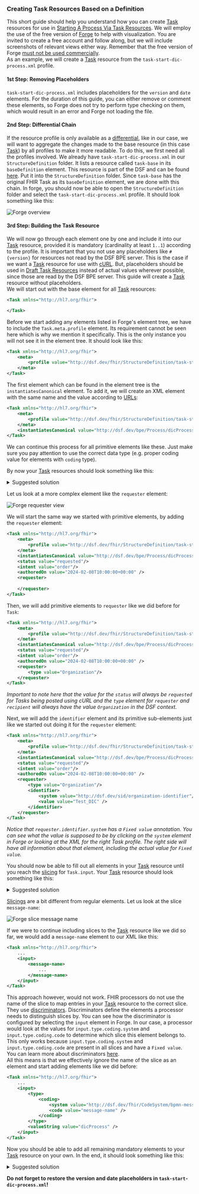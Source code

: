 ### Creating Task Resources Based on a Definition

This short guide should help you understand how you can create [Task](basic-concepts-and-guides.md#task)
resources for use in [Starting A Process Via Task Resources](basic-concepts-and-guides.md#starting-a-process-via-task-resources).
We will employ the use of the free version of [Forge](https://simplifier.net/forge?utm_source=firely-forge) to help
with visualization. You are invited to create a free account and follow along, but we will include screenshots of relevant
views either way. Remember that the free version of Forge [must not be used commercially](https://simplifier.net/pricing).  
As an example, we will create a [Task](basic-concepts-and-guides.md#task) resource from the `task-start-dic-process.xml` profile.

#### 1st Step: Removing Placeholders
`task-start-dic-process.xml` includes placeholders for the `version` and `date` elements. For the duration of this guide,
you can either remove or comment these elements, so Forge does not try to perform type checking on them, which
would result in an error and Forge not loading the file.

#### 2nd Step: Differential Chain
If the resource profile is only available as a [differential](https://www.hl7.org/fhir/R4/profiling.html#snapshot), like in our
case, we will want to aggregate the changes made to the base resource (in this case [Task](basic-concepts-and-guides.md#task)) by all profiles to make
it more readable.
To do this, we first need all the profiles involved. We already have `task-start-dic-process.xml` in our `StructureDefinition` folder.
It lists a resource called `task-base` in its `baseDefinition` element. This resource is part of the DSF and can be
found [here](https://github.com/datasharingframework/dsf/blob/main/dsf-fhir/dsf-fhir-validation/src/main/resources/fhir/StructureDefinition/dsf-task-base-1.0.0.xml).
Put it into the `StructureDefinition` folder. Since `task-base` has the original FHIR Task as its `baseDefinition`
element, we are done with this chain.
In forge, you should now be able to open the `StructureDefinition` folder and select the `task-start-dic-process.xml` profile.
It should look something like this:

![Forge overview](figures/forge_overview.png)

#### 3rd Step: Building the Task Resource
We will now go through each element one by one and include it into our [Task](basic-concepts-and-guides.md#task)
resource, provided it is mandatory (cardinality at least `1..1`) according to the profile. It is important
that you not use any placeholders like `#{version}` for resources not read by the DSF BPE server. This is the case
if we want a [Task](basic-concepts-and-guides.md#task) resource for use with [cURL](basic-concepts-and-guides.md#using-curl).
But, placeholders should be used in [Draft Task Resources](basic-concepts-and-guides.md#draft-task-resources) instead of actual values wherever possible,
since those are read by the DSF BPE server. This guide will create a [Task](basic-concepts-and-guides.md#task) resource without placeholders.  
We will start out with the base element for all [Task](basic-concepts-and-guides.md#task) resources:
```xml
<Task xmlns="http://hl7.org/fhir">

</Task>
```

Before we start adding any elements listed in Forge's element tree, we have to include the `Task.meta.profile` element.
Its requirement cannot be seen here which is why we mention it specifically. This is the only instance you will not see
it in the element tree. It should look like this:
```xml
<Task xmlns="http://hl7.org/fhir">
    <meta>
        <profile value="http://dsf.dev/fhir/StructureDefinition/task-start-dic-process|1.0"/>
    </meta>
</Task>
```

The first element which can be found in the element tree is the `instantiatesCanonical` element. To add it, we
will create an XML element with the same name and the value according to [URLs](basic-concepts-and-guides.md#urls):
```xml
<Task xmlns="http://hl7.org/fhir">
    <meta>
        <profile value="http://dsf.dev/fhir/StructureDefinition/task-start-dic-process|1.0"/>
    </meta>
    <instantiatesCanonical value="http://dsf.dev/bpe/Process/dicProcess|1.0" />
</Task>
```
We can continue this process for all primitive elements like these. Just make sure you pay attention to use the correct
data type (e.g. proper coding value for elements with `coding` type).

By now your [Task](basic-concepts-and-guides.md#task) resources should look something like this:
<details>
<summary>Suggested solution</summary>

```xml
<Task xmlns="http://hl7.org/fhir">
    <meta>
        <profile value="http://dsf.dev/fhir/StructureDefinition/task-start-dic-process|1.0"/>
    </meta>
    <instantiatesCanonical value="http://dsf.dev/bpe/Process/dicProcess|1.0" />
    <status value="requested"/>
    <intent value="order"/>
    <authoredOn value="2024-02-08T10:00:00+00:00" />
</Task>
```
</details>

Let us look at a more complex element like the `requester` element:

![Forge requester view](figures/forge_requester_view.png)

We will start the same way we started with primitive elements, by adding the `requester` element:
```xml
<Task xmlns="http://hl7.org/fhir">
    <meta>
        <profile value="http://dsf.dev/fhir/StructureDefinition/task-start-dic-process|1.0"/>
    </meta>
    <instantiatesCanonical value="http://dsf.dev/bpe/Process/dicProcess|1.0" />
    <status value="requested"/>
    <intent value="order"/>
    <authoredOn value="2024-02-08T10:00:00+00:00" />
    <requester>
     
    </requester>
</Task>
```

Then, we will add primitive elements to `requester` like we did before for `Task`:
```xml
<Task xmlns="http://hl7.org/fhir">
    <meta>
        <profile value="http://dsf.dev/fhir/StructureDefinition/task-start-dic-process|1.0"/>
    </meta>
    <instantiatesCanonical value="http://dsf.dev/bpe/Process/dicProcess|1.0" />
    <status value="requested"/>
    <intent value="order"/>
    <authoredOn value="2024-02-08T10:00:00+00:00" />
    <requester>
        <type value="Organization"/>
    </requester>
</Task>
```
*Important to note here that the value for the `status` will always be `requested` for Tasks being posted using cURL and the `type` element for `requester` and `recipient` will always have the value `Organization` in the DSF context.*

Next, we will add the `identifier` element and its primitive sub-elements just like we started out doing it for the `requester` element:
```xml
<Task xmlns="http://hl7.org/fhir">
    <meta>
        <profile value="http://dsf.dev/fhir/StructureDefinition/task-start-dic-process|1.0"/>
    </meta>
    <instantiatesCanonical value="http://dsf.dev/bpe/Process/dicProcess|1.0" />
    <status value="requested"/>
    <intent value="order"/>
    <authoredOn value="2024-02-08T10:00:00+00:00" />
    <requester>
        <type value="Organization"/>
        <identifier>
            <system value="http://dsf.dev/sid/organization-identifier"/>
            <value value="Test_DIC" />
        </identifier>
    </requester>
</Task>
```
*Notice that `requester.identifier.system` has a `Fixed value` annotation. You can see what the value is supposed
to be by clicking on the `system` element in Forge or looking at the XML for the right Task profile. The right side will have all information about that element, including
the actual value for `Fixed value`.*

You should now be able to fill out all elements in your [Task](basic-concepts-and-guides.md#task) resource until you reach
the [slicing](https://www.hl7.org/fhir/R4/profiling.html#slicing) for `Task.input`. Your [Task](basic-concepts-and-guides.md#task)
resource should look something like this:
<details>
<summary>Suggested solution</summary>

```xml
<Task xmlns="http://hl7.org/fhir">
    <meta>
        <profile value="http://dsf.dev/fhir/StructureDefinition/task-start-dic-process|1.0"/>
    </meta>
    <instantiatesCanonical value="http://dsf.dev/bpe/Process/dicProcess|1.0" />
    <status value="requested"/>
    <intent value="order"/>
    <authoredOn value="2024-02-08T10:00:00+00:00" />
    <requester>
        <type value="Organization"/>
        <identifier>
            <system value="http://dsf.dev/sid/organization-identifier"/>
            <value value="Test_DIC" />
        </identifier>
    </requester>
    <restriction>
        <recipient>
            <type value="Organization"/>
            <identifier>
                <system value="http://dsf.dev/sid/organization-identifier" />
                <value value="Test_DIC" />
            </identifier>
        </recipient>
    </restriction>
</Task>
```
</details>


[Slicings](https://www.hl7.org/fhir/R4/profiling.html#slicing) are a bit different from regular elements. Let us look at the
slice `message-name`:

![Forge slice message name](figures/forge_slice_message_name.png)

If we were to continue including slices to the [Task](basic-concepts-and-guides.md#task) resource like we did so far,
we would add a `message-name` element to our XML like this:

```xml
<Task xmlns="http://hl7.org/fhir">
    ...
    <input>
        <message-name>
            ...
        </message-name>
    </input>
</Task>
```

This approach however, would not work. FHIR processors do not use the name of the slice to map entries in
your [Task](basic-concepts-and-guides.md#task) resource to the correct slice. They use [discriminators](https://www.hl7.org/fhir/R4/profiling.html#discriminator).
Discriminators define the elements a processor needs to distinguish slices by. You can see
how the discriminator is configured by selecting the `input` element in Forge. In our case, a processor
would look at the values for `input.type.coding.system` and `input.type.coding.code` to determine which
slice this element belongs to. This only works because `input.type.coding.system` and `input.type.coding.code`
are present in all slices and have a `Fixed value`. You can learn more about discriminators [here](https://www.hl7.org/fhir/R4/profiling.html#discriminator).  
All this means is that we effectively ignore the name of the slice as an element and start adding elements like we did before:

```xml
<Task xmlns="http://hl7.org/fhir">
    ...
    <input>
        <type>
            <coding>
                <system value="http://dsf.dev/fhir/CodeSystem/bpmn-message" />
                <code value="message-name" />
            </coding>
        </type>
        <valueString value="dicProcess" />
    </input>
</Task>
```

Now you should be able to add all remaining mandatory elements to your [Task](basic-concepts-and-guides.md#task)
resource on your own. In the end, it should look something like this:
<details>
<summary>Suggested solution</summary>

```xml
<Task xmlns="http://hl7.org/fhir">
    <meta>
        <profile value="http://dsf.dev/fhir/StructureDefinition/task-start-dic-process|1.0"/>
    </meta>
    <instantiatesCanonical value="http://dsf.dev/bpe/Process/dicProcess|1.0" />
    <status value="requested"/>
    <intent value="order"/>
    <authoredOn value="2024-02-08T10:00:00+00:00" />
    <requester>
        <type value="Organization"/>
        <identifier>
            <system value="http://dsf.dev/sid/organization-identifier"/>
            <value value="Test_DIC" />
        </identifier>
    </requester>
    <restriction>
        <recipient>
            <type value="Organization"/>
            <identifier>
                <system value="http://dsf.dev/sid/organization-identifier" />
                <value value="Test_DIC" />
            </identifier>
        </recipient>
    </restriction>
    <input>
        <type>
            <coding>
                <system value="http://dsf.dev/fhir/CodeSystem/bpmn-message" />
                <code value="message-name" />
            </coding>
        </type>
        <valueString value="dicProcess"/>
    </input>
</Task>
```
</details>

**Do not forget to restore the version and date placeholders in `task-start-dic-process.xml`!**